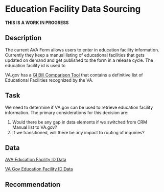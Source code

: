 # Education Facility Data Sourcing

**THIS IS A WORK IN PROGRESS**

## Description
The current AVA Form allows users to enter in education facility information.  Currently they keep a manual listing of educational facilities that gets updated on demand and get published to the form in a release cycle.  The education facility id is used to 

VA.gov has a [GI Bill Comparison Tool](https://www.va.gov/education/gi-bill-comparison-tool) that contains a definitive list of Educational Facilities recognized by the VA.  

## Task
We need to determine if VA.gov can be used to retrieve education facility information.  The primary considerations for this decision are: 
1.  Would there be any gap in data elements if we switched from CRM Manual list to VA.gov?
2.  If we transitioned, will there be any impact to routing of inquiries?

## Data 
[AVA Education Facility ID Data](https://github.com/department-of-veterans-affairs/ask-va/files/13270732/ava-data-clean-0.txt)

[VA Gov Education Facility ID Data](https://github.com/department-of-veterans-affairs/ask-va/files/13270733/va-data-clean-0.txt)


## Recommendation
